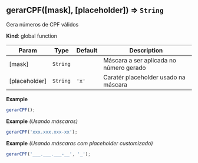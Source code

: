 <a name="gerarCPF"></a>

## gerarCPF([mask], [placeholder]) ⇒ <code>String</code>

Gera números de CPF válidos

**Kind**: global function

| Param         | Type                | Default                    | Description                             |
| ------------- | ------------------- | -------------------------- | --------------------------------------- |
| [mask]        | <code>String</code> |                            | Máscara a ser aplicada no número gerado |
| [placeholder] | <code>String</code> | <code>&#x27;x&#x27;</code> | Caratér placeholder usado na máscara    |

**Example**

```js
gerarCPF();
```

**Example** _(Usando máscaras)_

```js
gerarCPF('xxx.xxx.xxx-xx');
```

**Example** _(Usando máscaras com placeholder customizado)_

```js
gerarCPF('___.___.___-__', '_');
```
